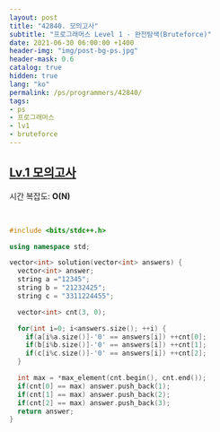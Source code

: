 ```yaml
---
layout: post
title: "42840. 모의고사"
subtitle: "프로그래머스 Level 1 - 완전탐색(Bruteforce)"
date: 2021-06-30 06:00:00 +1400
header-img: "img/post-bg-ps.jpg"
header-mask: 0.6
catalog: true
hidden: true
lang: "ko"
permalink: /ps/programmers/42840/
tags:
- ps
- 프로그래머스
- lv1
- bruteforce
---
```


## [Lv.1 모의고사](https://programmers.co.kr/learn/courses/30/lessons/42840)

시간 복잡도: **O(N)**

<br> 

```cpp
#include <bits/stdc++.h>

using namespace std;

vector<int> solution(vector<int> answers) {
  vector<int> answer;
  string a ="12345";
  string b = "21232425";
  string c = "3311224455";

  vector<int> cnt(3, 0);

  for(int i=0; i<answers.size(); ++i) {
    if(a[i%a.size()]-'0' == answers[i]) ++cnt[0];   
    if(b[i%b.size()]-'0' == answers[i]) ++cnt[1];   
    if(c[i%c.size()]-'0' == answers[i]) ++cnt[2];   
  }

  int max = *max_element(cnt.begin(), cnt.end());
  if(cnt[0] == max) answer.push_back(1);
  if(cnt[1] == max) answer.push_back(2);
  if(cnt[2] == max) answer.push_back(3);
  return answer;
}
```
